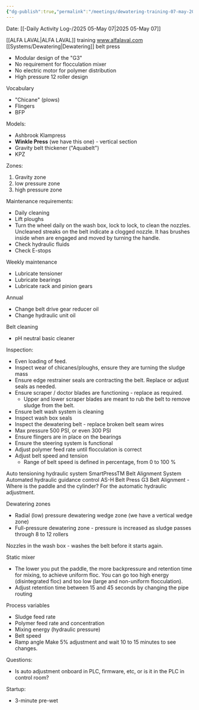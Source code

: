 ```yaml
---
{"dg-publish":true,"permalink":"/meetings/dewatering-training-07-may-2025/","noteIcon":"","created":"2025-05-07T07:55:17.188-05:00"}
---
```


Date: [[-Daily Activity Log-/2025 05-May 07\|2025 05-May 07]]

[[ALFA LAVAL\|ALFA LAVAL]] training
www.alfalaval.com
[[Systems/Dewatering\|Dewatering]] belt press
- Modular design of the "G3"
- No requirement for flocculation mixer
- No electric motor for polymer distribution
- High pressure 12 roller design

Vocabulary
- "Chicane" (plows)
- Flingers
- BFP

Models:
- Ashbrook Klampress
- **Winkle Press** (we have this one) - vertical section
- Gravity belt thickener ("Aquabelt")
- KPZ

Zones:
1. Gravity zone
2. low pressure zone
3. high pressure zone

Maintenance requirements:
- Daily cleaning
- Lift ploughs
- Turn the wheel daily on the wash box, lock to lock, to clean the nozzles. Uncleaned streaks on the belt indicate a clogged nozzle. It has brushes inside when are engaged and moved by turning the handle. 
- Check hydraulic fluids
- Check E-stops

Weekly maintenance
- Lubricate tensioner
- Lubricate bearings
- Lubricate rack and pinion gears

Annual
- Change belt drive gear reducer oil
- Change hydraulic unit oil

Belt cleaning
- pH neutral basic cleaner

Inspection:
- Even loading of feed.
- Inspect wear of chicanes/ploughs, ensure they are turning the sludge mass
- Ensure edge restrainer seals are contracting the belt. Replace or adjust seals as needed.
- Ensure scraper / doctor blades are functioning - replace as required. 
	- Upper and lower scraper blades are meant to rub the belt to remove sludge from the belt.
- Ensure belt wash system is cleaning
- Inspect wash box seals
- Inspect the dewatering belt - replace broken belt seam wires
- Max pressure 500 PSI, or even 300 PSI
- Ensure flingers are in place on the bearings
- Ensure the steering system is functional 
- Adjust polymer feed rate until flocculation is correct
- Adjust belt speed and tension
	- Range of belt speed is defined in percentage, from 0 to 100 %
	

Auto tensioning hydraulic system
SmartPressTM Belt Alignment System
Automated hydraulic guidance control
AS-H Belt Press G3 Belt Alignment - Where is the paddle and the cylinder? For the automatic hydraulic adjustment.

Dewatering zones
- Radial (low) pressure dewatering wedge zone (we have a vertical wedge zone)
- Full-pressure dewatering zone - pressure is increased as sludge passes through 8 to 12 rollers

Nozzles in the wash box - washes the belt before it starts again.

Static mixer
- The lower you put the paddle, the more backpressure and retention time for mixing, to achieve uniform floc. You can go too high energy (disintegrated floc) and too low (large and non-uniform flocculation).
- Adjust retention time between 15 and 45 seconds by changing the pipe routing

Process variables
- Sludge feed rate
- Polymer feed rate and concentration
- Mixing energy (hydraulic pressure)
- Belt speed
- Ramp angle
Make 5% adjustment and wait 10 to 15 minutes to see changes.

Questions:
- Is auto adjustment onboard in PLC, firmware, etc, or is it in the PLC in control room?

Startup:
- 3-minute pre-wet